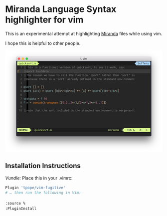 # Miranda Language Syntax highlighter for vim

This is an experimental attempt at highlighting [Miranda](https://en.wikipedia.org/wiki/Miranda_(programming_language)) files while using vim.

I hope this is helpful to other people.

![Preview in vim](./readme.png)

## Installation Instructions

*Vundle:* Place this in your .vimrc:

```sh
Plugin 'tpope/vim-fugitive'
# … then run the following in Vim:

:source %
:PluginInstall
```
